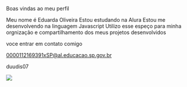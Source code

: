 Boas vindas ao meu perfil

Meu nome é Eduarda Oliveira 
Estou estudando na Alura 
Estou me desenvolvendo na linguagem Javascript
Utilizo esse espeço para minha orgnização e compartilhamento dos meus projetos desenvolvidos

voce entrar em contato comigo 

0000112169391xSP@al.educacao.sp.gov.br

duudis07

![](https://media.tenor.com/zVvViQKqa0MAAAAi/psybirdb1oom.gif)
